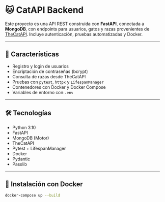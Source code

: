 # 🐱 CatAPI Backend

Este proyecto es una API REST construida con **FastAPI**, conectada a **MongoDB**, con endpoints para usuarios, gatos y razas provenientes de [TheCatAPI](https://thecatapi.com/). Incluye autenticación, pruebas automatizadas y Docker.

---

## 🚀 Características

- Registro y login de usuarios
- Encriptación de contraseñas (bcrypt)
- Consulta de razas desde TheCatAPI
- Pruebas con `pytest`, `httpx` y `LifespanManager`
- Contenedores con Docker y Docker Compose
- Variables de entorno con `.env`

---

## 🛠️ Tecnologías

- Python 3.10
- FastAPI
- MongoDB (Motor)
- TheCatAPI
- Pytest + LifespanManager
- Docker
- Pydantic
- Passlib

---

## 🐳 Instalación con Docker

```bash
docker-compose up --build
